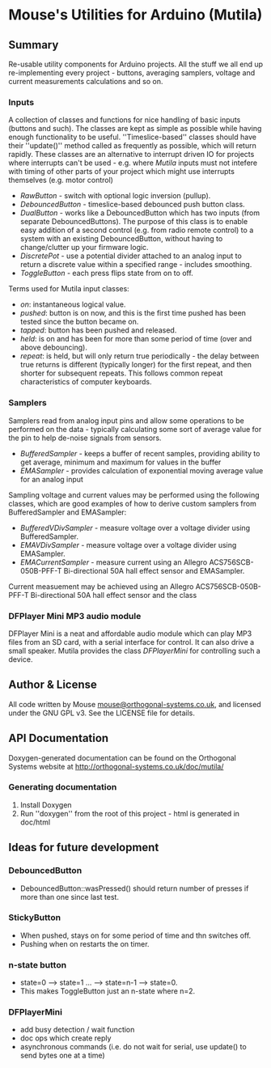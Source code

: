 
# Mouse's Utilities for Arduino (Mutila)

## Summary

Re-usable utility components for Arduino projects. All the stuff we all end up re-implementing every project - buttons, averaging samplers, voltage and current measurements calculations and so on.

### Inputs

A collection of classes and functions for nice handling of basic inputs (buttons and such). The classes are kept as simple as possible while having enough functionality to be useful. ''Timeslice-based'' classes should have their ''update()'' method called as frequently as possible, which will return rapidly. These classes are an alternative to interrupt driven IO for projects where interrupts can't be used - e.g. where *Mutila* inputs must not intefere with timing of other parts of your project which might use interrupts themselves (e.g. motor control)

* *RawButton* - switch with optional logic inversion (pullup).
* *DebouncedButton* - timeslice-based debounced push button class.
* *DualButton* - works like a DebouncedButton which has two inputs (from separate DebouncedButtons). The purpose of this class is to enable easy addition of a second control (e.g. from radio remote control) to a system with an existing DebouncedButton, without having to change/clutter up your firmware logic.
* *DiscretePot* - use a potential divider attached to an analog input to return a discrete value within a specified range - includes smoothing.
* *ToggleButton* - each press flips state from on to off.

Terms used for Mutila input classes:

* *on*: instantaneous logical value.
* *pushed*: button is on now, and this is the first time pushed has been tested since the button became on.
* *tapped*: button has been pushed and released.
* *held*: is on and has been for more than some period of time (over and above debouncing).
* *repeat*: is held, but will only return true periodically - the delay between true returns is different (typically longer) for the first repeat, and then shorter for subsequent repeats. This follows common repeat characteristics of computer keyboards.

### Samplers

Samplers read from analog input pins and allow some operations to be performed on the data - typically calculating some sort of average value for the pin to help de-noise signals from sensors.

* *BufferedSampler* - keeps a buffer of recent samples, providing ability to get average, minimum and maximum for values in the buffer
* *EMASampler* - provides calculation of exponential moving average value for an analog input

Sampling voltage and current values may be performed using the following classes, which are good examples of how to derive custom samplers from BufferedSampler and EMASampler:

* *BufferedVDivSampler* - measure voltage over a voltage divider using BufferedSampler.
* *EMAVDivSampler* - measure voltage over a voltage divider using EMASampler.
* *EMACurrentSampler* - measure current using an Allegro ACS756SCB-050B-PFF-T Bi-directional 50A hall effect sensor and EMASampler.

Current measuement may be achieved using an Allegro ACS756SCB-050B-PFF-T Bi-directional 50A hall effect sensor and the class

### DFPlayer Mini MP3 audio module

DFPlayer Mini is a neat and affordable audio module which can play MP3 files from an SD card, with a serial interface for control. It can also drive a small speaker. Mutila provides the class *DFPlayerMini* for controlling such a device.

## Author & License

All code written by Mouse <mouse@orthogonal-systems.co.uk>, and licensed under the GNU GPL v3. See the LICENSE file for details.

## API Documentation

Doxygen-generated documentation can be found on the Orthogonal Systems website at http://orthogonal-systems.co.uk/doc/mutila/

### Generating documentation

1.  Install Doxygen
2.  Run ''doxygen'' from the root of this project - html is generated in doc/html

## Ideas for future development

### DebouncedButton

* DebouncedButton::wasPressed() should return number of presses if more than one since last test.

### StickyButton

* When pushed, stays on for some period of time and thn switches off.
* Pushing when on restarts the on timer.

### n-state button

* state=0 --> state=1 ... --> state=n-1 --> state=0.
* This makes ToggleButton just an n-state where n=2.

### DFPlayerMini

* add busy detection / wait function
* doc ops which create reply
* asynchronous commands (i.e. do not wait for serial, use update() to send bytes one at a time)

